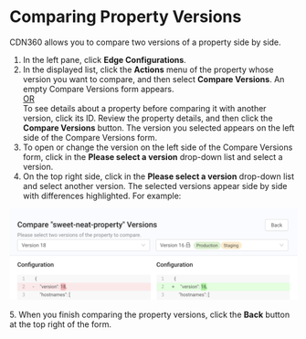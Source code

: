 # Comparing Property Versions

CDN360 allows you to compare two versions of a property side by side.

1. In the left pane, click **Edge Configurations**.
2. In the displayed list, click the **Actions** menu of the property whose version you want to compare, and then select **Compare Versions**. An empty Compare Versions form appears.<br><U>OR </u></br>
   To see details about a property before comparing it with another version, click its ID. Review the property details, and then click the **Compare Versions** button. The version you selected appears on the left side of the Compare Versions form.<br>
3. To open or change the version on the left side of the Compare Versions form, click in the **Please select a version** drop-down list and select a version.
4. On the top right side, click in the **Please select a version** drop-down list and select another version. The selected versions appear side by side with differences highlighted. For example:
<p align=center><img src="/docs/resources/images/edge-configurations/property-versions-compare.png" alt="compare versions" width="900"></p>
5. When you finish comparing the property versions, click the <strong>Back</strong> button at the top right of the form.
